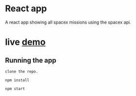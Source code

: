 # React app

A react app showing all spacex missions using the spacex api.

# live [demo](https://spacex-api-phi.vercel.app/)

## Running the app

`clone the repo.`

`npm install`

`npm start`

